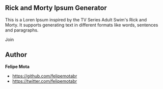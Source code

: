 
## Rick and Morty Ipsum Generator

This is a Loren Ipsum inspired by the TV Series Adult Swim's Rick and Morty. It supports generating text in different formats like words, sentences and paragraphs.

Join

## Author

**Felipe Mota**
- <https://github.com/felipemotabr>
- <https://twitter.com/felipemotabr>
